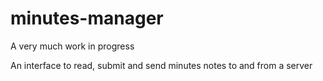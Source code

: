 # minutes-manager

A very much work in progress

An interface to read, submit and send minutes notes to and from a server
